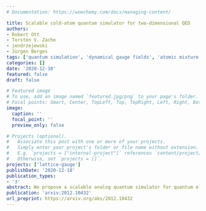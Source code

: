 ```yaml
---
# Documentation: https://wowchemy.com/docs/managing-content/

title: Scalable cold-atom quantum simulator for two-dimensional QED
authors:
- Robert Ott
- Torsten V. Zache
- jendrzejewski
- Jürgen Berges
tags: ['quantum simulation', 'dynamical gauge fields', 'atomic mixture', 'kip']
categories: []
date: '2020-12-18'
featured: false
draft: false

# Featured image
# To use, add an image named `featured.jpg/png` to your page's folder.
# Focal points: Smart, Center, TopLeft, Top, TopRight, Left, Right, BottomLeft, Bottom, BottomRight.
image:
  caption: ''
  focal_point: ''
  preview_only: false

# Projects (optional).
#   Associate this post with one or more of your projects.
#   Simply enter your project's folder or file name without extension.
#   E.g. `projects = ["internal-project"]` references `content/project/deep-learning/index.md`.
#   Otherwise, set `projects = []`.
projects: ['lattice-gauge']
publishDate: '2020-12-18'
publication_types:
- '3'
abstract: We propose a scalable analog quantum simulator for quantum electrodynamics (QED) in two spatial dimensions. The setup for the U(1) lattice gauge field theory employs inter-species spin-changing collisions in an ultra-cold atomic mixture trapped in an optical lattice. Building on the previous one-dimensional implementation scheme of Ref. [1] we engineer spatial plaquette terms for magnetic fields, thus solving a major obstacle towards experimental realizations of realistic gauge theories in higher dimensions. We apply our approach to pure gauge theory and discuss how the phenomenon of confinement of electric charges can be described by the quantum simulator.
publication: 'arxiv:2012.10432'
url_preprint: https://arxiv.org/abs/2012.10432
---
```

